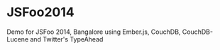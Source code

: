 JSFoo2014
=========

Demo for JSFoo 2014, Bangalore using Ember.js, CouchDB, CouchDB-Lucene and Twitter's TypeAhead
